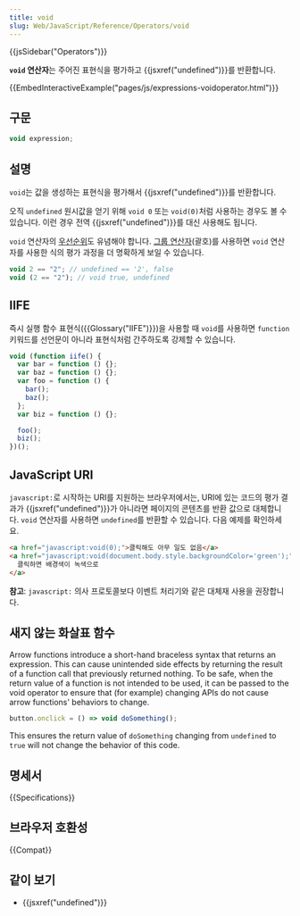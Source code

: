 ```yaml
---
title: void
slug: Web/JavaScript/Reference/Operators/void
---
```


{{jsSidebar("Operators")}}

**`void` 연산자**는 주어진 표현식을 평가하고 {{jsxref("undefined")}}를 반환합니다.

{{EmbedInteractiveExample("pages/js/expressions-voidoperator.html")}}

## 구문

```js
void expression;
```

## 설명

`void`는 값을 생성하는 표현식을 평가해서 {{jsxref("undefined")}}를 반환합니다.

오직 `undefined` 원시값을 얻기 위해 `void 0` 또는 `void(0)`처럼 사용하는 경우도 볼 수 있습니다. 이런 경우 전역 {{jsxref("undefined")}}를 대신 사용해도 됩니다.

`void` 연산자의 [우선순위](/ko/docs/Web/JavaScript/Reference/Operators/Operator_Precedence)도 유념해야 합니다. [그룹 연산자](/ko/docs/Web/JavaScript/Reference/Operators/Grouping)(괄호)를 사용하면 `void` 연산자를 사용한 식의 평가 과정을 더 명확하게 보일 수 있습니다.

```js
void 2 == "2"; // undefined == '2', false
void (2 == "2"); // void true, undefined
```

## IIFE

즉시 실행 함수 표현식({{Glossary("IIFE")}})을 사용할 때 `void`를 사용하면 `function` 키워드를 선언문이 아니라 표현식처럼 간주하도록 강제할 수 있습니다.

```js
void (function iife() {
  var bar = function () {};
  var baz = function () {};
  var foo = function () {
    bar();
    baz();
  };
  var biz = function () {};

  foo();
  biz();
})();
```

## JavaScript URI

`javascript:`로 시작하는 URI를 지원하는 브라우저에서는, URI에 있는 코드의 평가 결과가 {{jsxref("undefined")}}가 아니라면 페이지의 콘텐츠를 반환 값으로 대체합니다. `void` 연산자를 사용하면 `undefined`를 반환할 수 있습니다. 다음 예제를 확인하세요.

```html
<a href="javascript:void(0);">클릭해도 아무 일도 없음</a>
<a href="javascript:void(document.body.style.backgroundColor='green');">
  클릭하면 배경색이 녹색으로
</a>
```

<div class="blockIndicator note"><p><strong>참고</strong>: <code>javascript:</code> 의사 프로토콜보다 이벤트 처리기와 같은 대체재 사용을 권장합니다.</p></div>

## 새지 않는 화살표 함수

Arrow functions introduce a short-hand braceless syntax that returns an expression. This can cause unintended side effects by returning the result of a function call that previously returned nothing. To be safe, when the return value of a function is not intended to be used, it can be passed to the void operator to ensure that (for example) changing APIs do not cause arrow functions' behaviors to change.

```js
button.onclick = () => void doSomething();
```

This ensures the return value of `doSomething` changing from `undefined` to `true` will not change the behavior of this code.

## 명세서

{{Specifications}}

## 브라우저 호환성

{{Compat}}

## 같이 보기

- {{jsxref("undefined")}}
